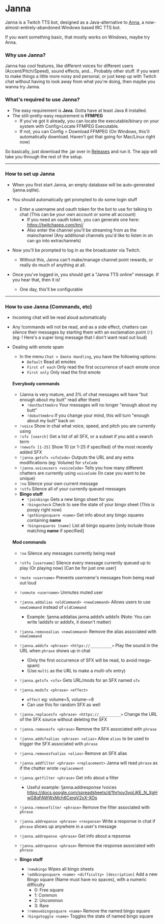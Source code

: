 # Janna
Janna is a Twitch TTS bot, designed as a Java-alternative to [Anna](https://www.project610.com/anna/), a now-almost-entirely-abandoned Windows based IRC TTS bot.

If you want something basic, that mostly works on Windows, maybe try Anna.

### Why use Janna?
Janna has cool features, like different voices for different users (Accent/Pitch/Speed), sound effects, and... Probably other stuff. If you want to make things a little more noisy and personal, or just keep up with Twitch chat without having to look away from what you're doing, then maybe you wanna try Janna.

### What's required to use Janna?
* The easy requirement is **Java**. Gotta have at least Java 8 installed.
* The still-pretty-easy requirement is **FFMPEG**
  * If you've got it already, you can locate the executable/binary on your system with Config>Locate FFMPEG Executable.
  * If not, you can Config > Download FFMPEG (On Windows, this'll automatically download. Haven't got that going for Mac/Linux right now)

So basically, just download the .jar over in [Releases](https://github.com/Virus610/Janna/releases) and run it. The app will take you through the rest of the setup.

___

### How to set up Janna

* When you first start Janna, an empty database will be auto-generated (janna.sqlite).

* You should automatically get prompted to do some login stuff
  * Enter a username and oauth token for the bot to use for talking to chat (This can be your own account or some alt account)
    * If you need an oauth token, you can generate one here: https://twitchapps.com/tmi/
    * Also enter the channel you'll be streaming from as the mainchannel (Any additional channels you'd like to listen in on can go into extrachannels)

* Now you'll be prompted to log in as the broadcaster via Twitch. 
  * Without this, Janna can't make/manage channel point rewards, or really do much of anything at all.

* Once you've logged in, you should get a "Janna TTS online" message. If you hear that, then it is!
  * One day, this'll be configurable

___

### How to use Janna (Commands, etc)

* Incoming chat will be read aloud automatically

* Any !commands will not be read, and as a side effect, chatters can silence their messages by starting them with an exclamation point (`!`)
   (eg: ! Here's a super long message that I don't want read out loud)

* Dealing with emote spam
  * In the menu `Chat > Emote Handling`, you have the following options:
    * `Default` Read all emotes
    * `First of each` Only read the first occurrence of each emote once
    * `First only` Only read the first emote

  #### Everybody commands
  * (Janna is very mature, and 3% of chat messages will have "but enough about my butt" read after them)
    * `!dontbuttmebro` Your messages will no longer "enough about my butt"
    * `!dobuttmebro` If you change your mind, this will turn "enough about my butt" back on
  * `!voice` Show in chat what voice, speed, and pitch you are currently using
  * `!sfx [search]` Get a list of all SFX, or a subset if you add a search term
  * `!newsfx [1-25]` Show 10 (or 1-25 if specified) of the most recently added SFX
  * `!janna.getsfx <sfxCode>` Outputs the URL and any extra modifications (eg: Volume) for `sfxCode`
  * `!janna.voiceusers <voiceCode>` Tells you how many different chatters are currently using `voiceCode` (In case you want to be unique)
  * `!no` Silence your own current message
  * `!stfu` Silence all of your currently queued messages
  * **Bingo stuff**
    * `!joinbingo` Gets a new bingo sheet for you
    * `!bingocheck` Check to see the state of your bingo sheet (This is poopy right now)
    * `!getbingosquare <name>` Get info about any bingo squares containing **name**
    * `!bingosquares [name]` List all bingo squares [only include those matching **name** if specified]
    

  #### Mod commands
  * `!no` Silence any messages currently being read
  * `!stfu [username]` Silence every message currently queued up to play (Or playing now) [Can be for just one user]
  * `!mute <username>` Prevents *username*'s messages from being read out loud
  * `!unmute <username>` Unmutes muted user
  
  * `!janna.addalias <oldCommand> <newCommand>` Allows users to use `newCommand` instead of `oldCommand`
    * Example: !janna.addalias janna.addsfx addsfx (Note: You can write !addsfx or addsfx, it doesn't matter)
  * `!janna.removealias <newCommand>` Remove the alias associated with `newCommand`
  
  * `!janna.addsfx <phrase> <https://__________>` Play the sound in the URL when `phrase` shows up in chat
    * (Only the first occurrence of SFX will be read, to avoid mega-spam)
    * (Use `multi` as the URL to make a multi-sfx entry)
  * `!janna.getsfx <sfx>` Gets URL/mods for an SFX named `sfx`
  * `!janna.modsfx <phrase> <effect>`
    * `effect` eg: volume=5, volume-=8
    * Can use this for random SFX as well
  * `!janna.replacesfx <phrase> <https://__________>` Change the URL of the SFX source without deleting the SFX
  * `!janna.removesfx <phrase>` Remove the SFX associated with `phrase`
  * `!janna.addsfxalias <phrase> <alias>` Allow `alias` to be used to trigger the SFX associated with `phrase`
  * `!janna.removesfxalias <alias>` Remove an SFX alias
  
  * `!janna.addfilter <phrase> <replacement>` Janna will read `phrase` as if the chatter wrote `replacement`
  * `!janna.getfilter <phrase>` Get info about a filter
    * Useful example: !janna.addresponse !voices https://docs.google.com/spreadsheets/d/1hrhoy3yoLjKE_N_XgHwG8qFAWWxMch6CerqV2xX-XOs
  * `!janna.removefilter <phrase>` Remove the filter associated with `phrase`
  
  * `!janna.addreponse <phrase> <response>` Write a response in chat if `phrase` shows up anywhere in a user's message
  * `!janna.addreponse <phrase>` Get info about a repsonse
  * `!janna.addreponse <phrase>` Remove the response associated with `phrase`
  
  * **Bingo stuff**
    * `!newbingo` Wipes all bingo sheets
    * `!addbingosquare <name> <difficulty> [description]` Add a new Bingo square (Name must have no spaces), with a numeric difficulty
      * 0: Free square
      * 1: Common
      * 2: Uncommon
      * 3: Rare
    * `!removebingosquare <name>` Remove the named bingo square 
    * `!bingotoggle <name>` Toggles the state of named bingo square
